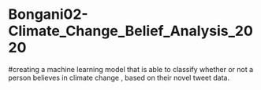 # Bongani02-Climate_Change_Belief_Analysis_2020
#creating a machine learning model that is able to classify whether or not a person believes in climate change , based on their novel tweet data.
